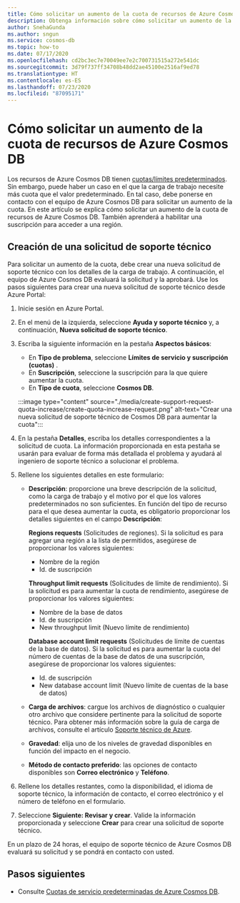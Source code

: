 ```yaml
---
title: Cómo solicitar un aumento de la cuota de recursos de Azure Cosmos DB
description: Obtenga información sobre cómo solicitar un aumento de la cuota de recursos de Azure Cosmos DB. También aprenderá a habilitar una suscripción para acceder a una región.
author: SnehaGunda
ms.author: sngun
ms.service: cosmos-db
ms.topic: how-to
ms.date: 07/17/2020
ms.openlocfilehash: cd2bc3ec7e70049ee7e2c700731515a272e541dc
ms.sourcegitcommit: 3d79f737ff34708b48dd2ae45100e2516af9ed78
ms.translationtype: HT
ms.contentlocale: es-ES
ms.lasthandoff: 07/23/2020
ms.locfileid: "87095171"
---
```

# <a name="how-to-request-quota-increase-for-azure-cosmos-db-resources"></a>Cómo solicitar un aumento de la cuota de recursos de Azure Cosmos DB

Los recursos de Azure Cosmos DB tienen [cuotas/límites predeterminados](concepts-limits.md). Sin embargo, puede haber un caso en el que la carga de trabajo necesite más cuota que el valor predeterminado. En tal caso, debe ponerse en contacto con el equipo de Azure Cosmos DB para solicitar un aumento de la cuota. En este artículo se explica cómo solicitar un aumento de la cuota de recursos de Azure Cosmos DB. También aprenderá a habilitar una suscripción para acceder a una región.

## <a name="create-a-new-support-request"></a>Creación de una solicitud de soporte técnico

Para solicitar un aumento de la cuota, debe crear una nueva solicitud de soporte técnico con los detalles de la carga de trabajo. A continuación, el equipo de Azure Cosmos DB evaluará la solicitud y la aprobará. Use los pasos siguientes para crear una nueva solicitud de soporte técnico desde Azure Portal:

1. Inicie sesión en Azure Portal.

1. En el menú de la izquierda, seleccione **Ayuda y soporte técnico** y, a continuación, **Nueva solicitud de soporte técnico**.

1. Escriba la siguiente información en la pestaña **Aspectos básicos**:

   * En **Tipo de problema**, seleccione **Límites de servicio y suscripción (cuotas)** .
   * En **Suscripción**, seleccione la suscripción para la que quiere aumentar la cuota.
   * En **Tipo de cuota**, seleccione **Cosmos DB**.

   :::image type="content" source="./media/create-support-request-quota-increase/create-quota-increase-request.png" alt-text="Crear una nueva solicitud de soporte técnico de Cosmos DB para aumentar la cuota":::

1. En la pestaña **Detalles**, escriba los detalles correspondientes a la solicitud de cuota. La información proporcionada en esta pestaña se usarán para evaluar de forma más detallada el problema y ayudará al ingeniero de soporte técnico a solucionar el problema.

1. Rellene los siguientes detalles en este formulario:

   * **Descripción**: proporcione una breve descripción de la solicitud, como la carga de trabajo y el motivo por el que los valores predeterminados no son suficientes. En función del tipo de recurso para el que desea aumentar la cuota, es obligatorio proporcionar los detalles siguientes en el campo **Descripción**:

     **Regions requests** (Solicitudes de regiones). Si la solicitud es para agregar una región a la lista de permitidos, asegúrese de proporcionar los valores siguientes:

        * Nombre de la región
        * Id. de suscripción

     **Throughput limit requests** (Solicitudes de límite de rendimiento). Si la solicitud es para aumentar la cuota de rendimiento, asegúrese de proporcionar los valores siguientes:

        * Nombre de la base de datos
        * Id. de suscripción
        * New throughput limit (Nuevo límite de rendimiento)

     **Database account limit requests** (Solicitudes de límite de cuentas de la base de datos). Si la solicitud es para aumentar la cuota del número de cuentas de la base de datos de una suscripción, asegúrese de proporcionar los valores siguientes:

       * Id. de suscripción
       * New database account limit (Nuevo límite de cuentas de la base de datos)

   * **Carga de archivos**: cargue los archivos de diagnóstico o cualquier otro archivo que considere pertinente para la solicitud de soporte técnico. Para obtener más información sobre la guía de carga de archivos, consulte el artículo [Soporte técnico de Azure]( ../azure-portal/supportability/how-to-manage-azure-support-request.md#upload-files).

   * **Gravedad**: elija uno de los niveles de gravedad disponibles en función del impacto en el negocio.

   * **Método de contacto preferido**: las opciones de contacto disponibles son **Correo electrónico** y **Teléfono**.

1. Rellene los detalles restantes, como la disponibilidad, el idioma de soporte técnico, la información de contacto, el correo electrónico y el número de teléfono en el formulario.

1. Seleccione **Siguiente: Revisar y crear**. Valide la información proporcionada y seleccione **Crear** para crear una solicitud de soporte técnico.

En un plazo de 24 horas, el equipo de soporte técnico de Azure Cosmos DB evaluará su solicitud y se pondrá en contacto con usted.

## <a name="next-steps"></a>Pasos siguientes

* Consulte [Cuotas de servicio predeterminadas de Azure Cosmos DB](concepts-limits.md).
